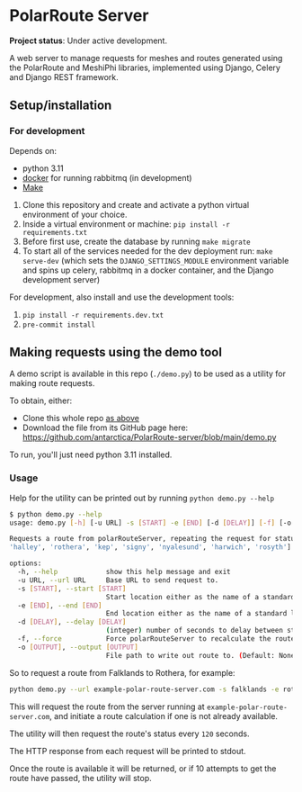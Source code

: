 # PolarRoute Server

**Project status**: Under active development.

A web server to manage requests for meshes and routes generated using the PolarRoute and MeshiPhi libraries,
implemented using Django, Celery and Django REST framework.

## Setup/installation

### For development

Depends on:
+ python 3.11
+ [docker](https://docs.docker.com/get-docker/) for running rabbitmq (in development)
+ [Make](https://www.gnu.org/software/make/)

1. Clone this repository and create and activate a python virtual environment of your choice.
1. Inside a virtual environment or machine: `pip install -r requirements.txt`
1. Before first use, create the database by running `make migrate`
1. To start all of the services needed for the dev deployment run: `make serve-dev` (which sets the `DJANGO_SETTINGS_MODULE` environment variable and spins up celery, rabbitmq in a docker container, and the Django development server)

For development, also install and use the development tools:
1. `pip install -r requirements.dev.txt`
1. `pre-commit install`


## Making requests using the demo tool

A demo script is available in this repo (`./demo.py`) to be used as a utility for making route requests.

To obtain, either:
+ Clone this whole repo [as above](#for-development)
+ Download the file from its GitHub page here: https://github.com/antarctica/PolarRoute-server/blob/main/demo.py

To run, you'll just need python 3.11 installed.

### Usage
Help for the utility can be printed out by running `python demo.py --help`

```sh
$ python demo.py --help
usage: demo.py [-h] [-u URL] -s [START] -e [END] [-d [DELAY]] [-f] [-o [OUTPUT]]

Requests a route from polarRouteServer, repeating the request for status until the route is available. Specify start and end points by coordinates or from one of the standard locations: ['bird', 'falklands',
'halley', 'rothera', 'kep', 'signy', 'nyalesund', 'harwich', 'rosyth']

options:
  -h, --help            show this help message and exit
  -u URL, --url URL     Base URL to send request to.
  -s [START], --start [START]
                        Start location either as the name of a standard location or latitude,longitude separated by a comma, e.g. -56.7,-65.01
  -e [END], --end [END]
                        End location either as the name of a standard location or latitude,longitude separated by a comma, e.g. -56.7,-65.01
  -d [DELAY], --delay [DELAY]
                        (integer) number of seconds to delay between status calls.
  -f, --force           Force polarRouteServer to recalculate the route even if it is already available.
  -o [OUTPUT], --output [OUTPUT]
                        File path to write out route to. (Default: None and print to stdout)
```

So to request a route from Falklands to Rothera, for example:

```sh
python demo.py --url example-polar-route-server.com -s falklands -e rothera --delay 120 --output demo_output.json
```

This will request the route from the server running at `example-polar-route-server.com`, and initiate a route calculation if one is not already available.

The utility will then request the route's status every `120` seconds.

The HTTP response from each request will be printed to stdout.

Once the route is available it will be returned, or if 10 attempts to get the route have passed, the utility will stop.